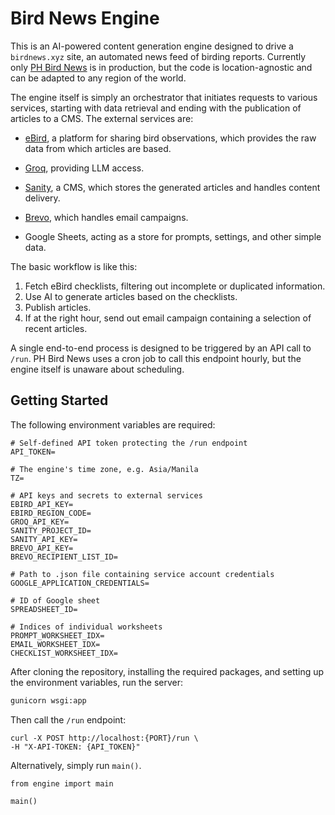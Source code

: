 # Bird News Engine

This is an AI-powered content generation engine designed to drive a `birdnews.xyz` site, an automated news feed of birding reports. Currently only [PH Bird News](https://ph.birdnews.xyz) is in production, but the code is location-agnostic and can be adapted to any region of the world.

The engine itself is simply an orchestrator that initiates requests to various services, starting with data retrieval and ending with the publication of articles to a CMS. The external services are:

- [eBird](https://ebird.org), a platform for sharing bird observations, which provides the raw data from which articles are based.

- [Groq](https://groq.com), providing LLM access.

- [Sanity](https://sanity.io), a CMS, which stores the generated articles and handles content delivery.

- [Brevo](https://app.brevo.com), which handles email campaigns.

- Google Sheets, acting as a store for prompts, settings, and other simple data.

The basic workflow is like this:

1. Fetch eBird checklists, filtering out incomplete or duplicated information.
2. Use AI to generate articles based on the checklists.
3. Publish articles.
4. If at the right hour, send out email campaign containing a selection of recent articles.

A single end-to-end process is designed to be triggered by an API call to `/run`. PH Bird News uses a cron job to call this endpoint hourly, but the engine itself is unaware about scheduling.

## Getting Started

The following environment variables are required:

```
# Self-defined API token protecting the /run endpoint
API_TOKEN=

# The engine's time zone, e.g. Asia/Manila
TZ=

# API keys and secrets to external services
EBIRD_API_KEY=  
EBIRD_REGION_CODE=
GROQ_API_KEY=
SANITY_PROJECT_ID=
SANITY_API_KEY=
BREVO_API_KEY=
BREVO_RECIPIENT_LIST_ID=

# Path to .json file containing service account credentials
GOOGLE_APPLICATION_CREDENTIALS= 

# ID of Google sheet
SPREADSHEET_ID=

# Indices of individual worksheets
PROMPT_WORKSHEET_IDX=
EMAIL_WORKSHEET_IDX=
CHECKLIST_WORKSHEET_IDX=
```

After cloning the repository, installing the required packages, and setting up the environment variables, run the server:

```bash
gunicorn wsgi:app
```

Then call the `/run` endpoint:
```
curl -X POST http://localhost:{PORT}/run \
-H "X-API-TOKEN: {API_TOKEN}"
```

Alternatively, simply run `main()`.

```
from engine import main

main()
```
